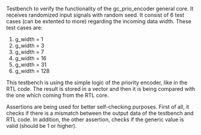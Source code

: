 Testbench to verify the functionality of the gc_prio_encoder general core. It receives randomized input signals with random seed. It consist of 6 test cases (can be extented to more) regarding the incoming data width. These test cases are:
  1. g_width = 1
  2. g_width = 3
  3. g_width = 7
  4. g_width = 16
  5. g_width = 31
  6. g_width = 128

This testbench is using the simple logic of the priority encoder, like in the RTL code. The result is stored in a vector and then it is being compared with the one which coming from the RTL core. 

Assertions are being used for better self-checking purposes. First of all, it checks if there is a mismatch between the output data of the testbench and RTL code. In addition, the other assertion, checks if the generic value is valid (should be 1 or higher).
